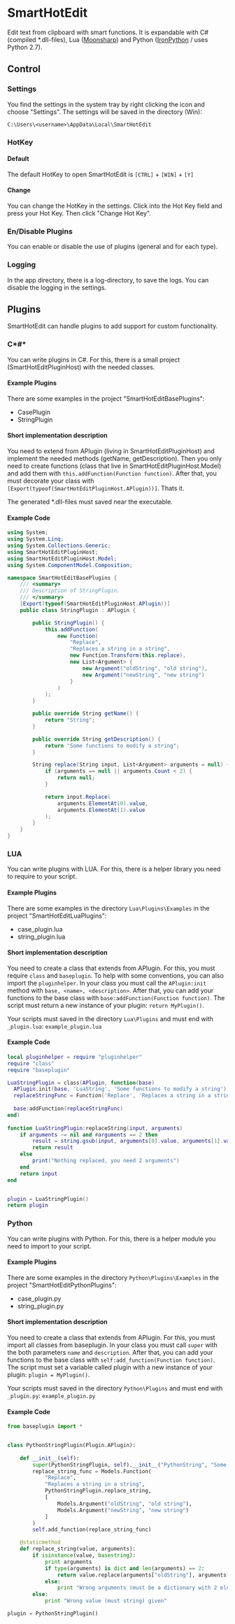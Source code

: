 # SmartHotEdit
Edit text from clipboard with smart functions. It is expandable with C# (compiled *.dll-files), Lua ([Moonsharp](//www.moonsharp.org)) and Python ([IronPython](//ironpython.net) / uses Python 2.7).

## Control

### Settings
You find the settings in the system tray by right clicking the icon and choose "Settings".
The settings will be saved in the directory (Win):

``C:\Users\<username>\AppData\Local\SmartHotEdit``

### HotKey
#### Default
The default HotKey to open SmartHotEdit is ``[CTRL]`` + ``[WIN]`` + ``[Y]``

#### Change
You can change the HotKey in the settings. Click into the Hot Key field and press your Hot Key. Then click "Change Hot Key".

### En/Disable Plugins
You can enable or disable the use of plugins (general and for each type).

### Logging
In the app directory, there is a log-directory, to save the logs. You can disable the logging in the settings.


## Plugins
SmartHotEdit can handle plugins to add support for custom functionality.
### C*#*
You can write plugins in C#. For this, there is a small project (SmartHotEditPluginHost) with the needed classes.
#### Example Plugins
There are some examples in the project "SmartHotEditBasePlugins":
* CasePlugin
* StringPlugin

#### Short implementation description
You need to extend from APlugin (living in SmartHotEditPluginHost) and implement the needed methods (getName, getDescription). Then you only need to create functions (class that live in SmartHotEditPluginHost.Model) and add them with `` this.addFunction(Function function) ``. 
After that, you must decorate your class with `` [Export(typeof(SmartHotEditPluginHost.APlugin))] ``.
Thats it.

The generated *.dll-files must saved near the executable.

#### Example Code
```C#
using System;
using System.Linq;
using System.Collections.Generic;
using SmartHotEditPluginHost;
using SmartHotEditPluginHost.Model;
using System.ComponentModel.Composition;

namespace SmartHotEditBasePlugins {
    /// <summary>
    /// Description of StringPlugin.
    /// </summary>
    [Export(typeof(SmartHotEditPluginHost.APlugin))]
    public class StringPlugin : APlugin {

        public StringPlugin() {
            this.addFunction(
                new Function(
                    "Replace", 
                    "Replaces a string in a string", 
                    new Function.Transform(this.replace), 
                    new List<Argument> {
                        new Argument("oldString", "old string"),
                        new Argument("newString", "new string")
                    }
                )
            );
        }

        public override String getName() {
            return "String";
        }

        public override String getDescription() {
            return "Some functions to modify a string";
        }

        String replace(String input, List<Argument> arguments = null) {
            if (arguments == null || arguments.Count < 2) {
                return null;
            }

            return input.Replace(
                arguments.ElementAt(0).value, 
                arguments.ElementAt(1).value
            );
        }
    }
}
```
### LUA
You can write plugins with LUA. For this, there is a helper library you need to require to your script.
#### Example Plugins
There are some examples in the directory ``Lua\Plugins\Examples`` in the project "SmartHotEditLuaPlugins":
* case_plugin.lua
* string_plugin.lua
 
#### Short implementation description
You need to create a class that extends from APlugin. For this, you must require ``class`` and ``baseplugin``. To help with some conventions, you can also import the ``pluginhelper``.
In your class you must call the ``APlugin:init`` method with ``base, <name>, <description>``.
After that, you can add your functions to the base class with ``base:addFunction(Function function)``.
The script must return a new instance of your plugin:
`` return MyPlugin() ``.

Your scripts must saved in the directory ``Lua\Plugins`` and must end with ``_plugin.lua``: ``example_plugin.lua``

#### Example Code
```Lua
local pluginhelper = require "pluginhelper"
require "class"
require "baseplugin"

LuaStringPlugin = class(APlugin, function(base)
  APlugin.init(base, 'LuaString', 'Some functions to modify a string')  -- must init base!
  replaceStringFunc = Function('Replace', 'Replaces a string in a string', base.replaceString, {Argument("oldString", "old string"), Argument("newString", "new string")})
   
  base:addFunction(replaceStringFunc)
end)
      
function LuaStringPlugin:replaceString(input, arguments)
	if arguments ~= nil and #arguments == 2 then
		result = string.gsub(input, arguments[0].value, arguments[1].value)
		return result
	else
		print("Nothing replaced, you need 2 arguments")
	end
	return input
end


plugin = LuaStringPlugin()
return plugin
```

### Python
You can write plugins with Python. For this, there is a helper module you need to import to your script.
#### Example Plugins
There are some examples in the directory ``Python\Plugins\Examples`` in the project "SmartHotEditPythonPlugins":
* case_plugin.py
* string_plugin.py
 
#### Short implementation description
You need to create a class that extends from APlugin. For this, you must import all classes from baseplugin.
In your class you must call ``super`` with the both parameters ``name`` and ``description``.
After that, you can add your functions to the base class with ``self:add_function(Function function)``.
The script must set a variable called plugin with a new instance of your plugin:
`` plugin = MyPlugin() ``.

Your scripts must saved in the directory ``Python\Plugins`` and must end with ``_plugin.py``: ``example_plugin.py``

#### Example Code
```Python
from baseplugin import *


class PythonStringPlugin(Plugin.APlugin):
    
    def __init__(self):
        super(PythonStringPlugin, self).__init__("PythonString", "Some function to modify a string")
        replace_string_func = Models.Function(
			"Replace", 
			"Replaces a string in a string",
			PythonStringPlugin.replace_string,
			[
				Models.Argument("oldString", "old string"),
				Models.Argument("newString", "new string")
			]
		)
        self.add_function(replace_string_func)

    @staticmethod
    def replace_string(value, arguments):
        if isinstance(value, basestring):
            print arguments
            if type(arguments) is dict and len(arguments) == 2:
                return value.replace(arguments["oldString"], arguments["newString"])
            else:
                print "Wrong arguments (must be a dictionary with 2 elements)"
        else:
            print "Wrong value (must string) given"

plugin = PythonStringPlugin()
```